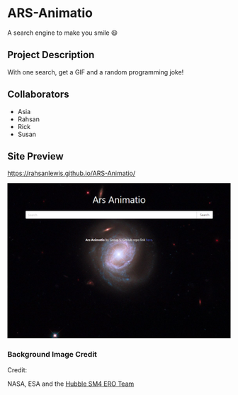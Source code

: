 # ARS-Animatio
A search engine to make you smile 😆

## Project Description
With one search, get a GIF and a random programming joke!

## Collaborators
- Asia
- Rahsan
- Rick
- Susan

## Site Preview

https://rahsanlewis.github.io/ARS-Animatio/

<img alt="screenshot of Ars Animatio's website" src="./assets/images/ars-animatio-screenshot.png" />

### Background Image Credit

Credit:

NASA, ESA and the [Hubble SM4 ERO Team](https://esahubble.org/images/heic0910n/)